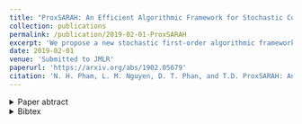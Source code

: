 ```yaml
---
title: "ProxSARAH: An Efficient Algorithmic Framework for Stochastic Composite Nonconvex Optimization"
collection: publications
permalink: /publication/2019-02-01-ProxSARAH
excerpt: 'We propose a new stochastic first-order algorithmic framework to solve stochastic composite nonconvex optimization problems that covers both finite-sum and expectation settings.'
date: 2019-02-01
venue: 'Submitted to JMLR'
paperurl: 'https://arxiv.org/abs/1902.05679'
citation: 'N. H. Pham, L. M. Nguyen, D. T. Phan, and T.D. ProxSARAH: An Efficient Algorithmic Framework for Stochastic Composite Nonconvex Optimization. Preprint: arXiv:1902.05679, 2019.'
---
```


<details>
<summary>Paper abtract</summary>
<br>
We propose a new stochastic first-order algorithmic framework to solve stochastic  composite nonconvex optimization problems that covers both finite-sum and expectation settings.
Our algorithms rely on the SARAH estimator introduced in (Nguyen et al., 2017) and consist of two steps: a proximal gradient  and an averaging step making them different from existing nonconvex proximal-type algorithms.
The algorithms only require an average smoothness assumption of the nonconvex objective term and additional bounded variance assumption if applied to expectation problems.
They work with both  constant and adaptive step-sizes, while allowing single sample and mini-batches. 
In all these cases,  we prove that our algorithms can  achieve the best-known complexity bounds.
One key step of our methods is new constant and adaptive step-sizes that help to achieve desired complexity bounds while improving practical performance.
Our constant step-size is much larger than existing methods including proximal SVRG schemes in the single sample case. 
We also specify the algorithm to the non-composite case that covers  existing state-of-the-arts in terms of complexity bounds.
Our  update also allows one to trade-off between step-sizes and mini-batch sizes to improve performance.
We test the proposed algorithms on two composite nonconvex problems and neural networks using several well-known datasets. 
</details>

<details>
<summary>Bibtex</summary>
<br>
<pre><code class="tex bibtex">@article{Pham2019ProxSARAH,
  title={ProxSARAH: An Efficient Algorithmic Framework for Stochastic Composite Nonconvex Optimization},
  author={Nhan H. Pham and Lam M. Nguyen and Dzung T. Phan and Quoc Tran-Dinh},
  journal={ArXiv},
  year={2019},
  volume={abs/1902.05679}
}
</code></pre>
</details>